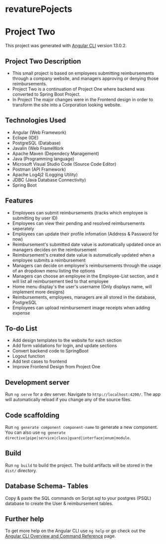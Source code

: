 # revaturePojects
# Project Two

This project was generated with [Angular CLI](https://github.com/angular/angular-cli) version 13.0.2.

## Project Two  Description

* This small project is based on employees submitting reimbursements through a company website, and managers approving or denying those reimbursements.
* Project Two is a continuation of Project One where backend  was converted to Spring Boot Project. 
* In Project The major changes were in the Frontend design in order  to transform the site into a Corporation looking website. 

## Technologies Used
  * Angular (Web Framework)
  * Eclispe (IDE)
  * PostgreSQL (Database)
  * Javalin (Web FrameWork
  * Apache Maven (Dependecy Management)
  * Java (Programming language)
  * Microsoft Visual Studio Code (Source Code Editor)
  * Postman (API Framework)
  * Apache Log4j2 (Logging Utility)
  * JDBC (Java Database Connectivity)
  * Spring Boot
  
## Features
  * Employees can submit reimbursements (tracks which employee is submitting by user ID)
  * Employees can view their pending and resolved reimbursements seperately
  * Employees can update their profile infomation (Address & Password for now)
  * Reimbursement's submitted date value is automatically updated once an managers decides on the reimbursement
  * Reimbursement's created date value is automatically updated when a employee submits a reimbursement
  * Managers can decide on employee's reimbursements through the usage of an dropdown menu listing the options
  * Managers can choose an employee in the Employee-List section, and it will list all reimbursement tied to that employee
  * Home menu display's the user's username (Only displays name, will implement more designs)
  * Reimbursements, employees, managers are all stored in the database, PostgreSQL
  * Employees can upload reimbursement  image receipts  when adding expense
  
## To-do List
  * Add design templates to the website for each section
  * Add form validations for login, and update sections
  * Convert backend code to SpringBoot
  * Logout function
  * Add test cases to frontend
  * Improve Frontend Design from Project One
## Development server

Run `ng serve` for a dev server. Navigate to `http://localhost:4200/`. The app will automatically reload if you change any of the source files.

## Code scaffolding

Run `ng generate component component-name` to generate a new component. You can also use `ng generate directive|pipe|service|class|guard|interface|enum|module`.

## Build

Run `ng build` to build the project. The build artifacts will be stored in the `dist/` directory.
##  Database Schema- Tables 
Copy & paste the SQL commands on Script.sql to your postgres (PSQL) database to create the User & reimbursement tables.

## Further help

To get more help on the Angular CLI use `ng help` or go check out the [Angular CLI Overview and Command Reference](https://angular.io/cli) page.
